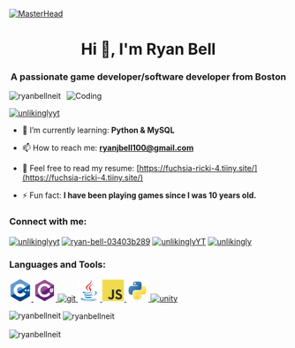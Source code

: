 [![MasterHead](https://i.imgur.com/5qGnAHV.gif)](https://RyanBellNEIT.github.io)
<h1 align="center">Hi 👋, I'm Ryan Bell</h1>
<h3 align="center">A passionate game developer/software developer from Boston</h3>
<img align="right" alt="Coding" width="400" src="https://i.pinimg.com/originals/2e/61/44/2e61441e3daca5efa2fceaeda4745b93.gif">

<p align="left"> <img src="https://komarev.com/ghpvc/?username=ryanbellneit&label=Profile%20views&color=0e75b6&style=flat" alt="ryanbellneit" /> </p>

<p align="left"> <a href="https://twitter.com/unlikinglyyt" target="blank"><img src="https://img.shields.io/twitter/follow/unlikinglyyt?logo=twitter&style=for-the-badge" alt="unlikinglyyt" /></a> </p>

- 🌱 I’m currently learning: **Python & MySQL**

- 📫 How to reach me: **ryanjbell100@gmail.com**

- 📄 Feel free to read my resume: [https://fuchsia-ricki-4.tiiny.site/](https://fuchsia-ricki-4.tiiny.site/)

- ⚡ Fun fact: **I have been playing games since I was 10 years old.**

<h3 align="left">Connect with me:</h3>
<p align="left">
<a href="https://twitter.com/unlikinglyyt" target="blank"><img align="center" src="https://raw.githubusercontent.com/rahuldkjain/github-profile-readme-generator/master/src/images/icons/Social/twitter.svg" alt="unlikinglyyt" height="30" width="40" /></a>
<a href="https://linkedin.com/in/ryan-bell-03403b289" target="blank"><img align="center" src="https://raw.githubusercontent.com/rahuldkjain/github-profile-readme-generator/master/src/images/icons/Social/linked-in-alt.svg" alt="ryan-bell-03403b289" height="30" width="40" /></a>
<a href="https://www.youtube.com/channel/UCdsqxe3d6qrp0eQ_m4UsWG" target="blank"><img align="center" src="https://raw.githubusercontent.com/rahuldkjain/github-profile-readme-generator/master/src/images/icons/Social/youtube.svg" alt="unlikinglyYT" height="30" width="40" /></a>
<a href="https://www.leetcode.com/unlikingly" target="blank"><img align="center" src="https://raw.githubusercontent.com/rahuldkjain/github-profile-readme-generator/master/src/images/icons/Social/leet-code.svg" alt="unlikingly" height="30" width="40" /></a>
</p>

<h3 align="left">Languages and Tools:</h3>
<p align="left"> <a href="https://www.w3schools.com/cpp/" target="_blank" rel="noreferrer"> <img src="https://raw.githubusercontent.com/devicons/devicon/master/icons/cplusplus/cplusplus-original.svg" alt="cplusplus" width="40" height="40"/> </a> <a href="https://www.w3schools.com/cs/" target="_blank" rel="noreferrer"> <img src="https://raw.githubusercontent.com/devicons/devicon/master/icons/csharp/csharp-original.svg" alt="csharp" width="40" height="40"/> </a> <a href="https://git-scm.com/" target="_blank" rel="noreferrer"> <img src="https://www.vectorlogo.zone/logos/git-scm/git-scm-icon.svg" alt="git" width="40" height="40"/> </a> <a href="https://www.java.com" target="_blank" rel="noreferrer"> <img src="https://raw.githubusercontent.com/devicons/devicon/master/icons/java/java-original.svg" alt="java" width="40" height="40"/> </a> <a href="https://developer.mozilla.org/en-US/docs/Web/JavaScript" target="_blank" rel="noreferrer"> <img src="https://raw.githubusercontent.com/devicons/devicon/master/icons/javascript/javascript-original.svg" alt="javascript" width="40" height="40"/> </a> <a href="https://www.python.org" target="_blank" rel="noreferrer"> <img src="https://raw.githubusercontent.com/devicons/devicon/master/icons/python/python-original.svg" alt="python" width="40" height="40"/> </a> <a href="https://unity.com/" target="_blank" rel="noreferrer"> <img src="https://www.vectorlogo.zone/logos/unity3d/unity3d-icon.svg" alt="unity" width="40" height="40"/> </a> </p>

<p><img align="left" src="https://github-readme-stats.vercel.app/api/top-langs?username=ryanbellneit&show_icons=true&locale=en&layout=compact" alt="ryanbellneit" /></p>

<p>&nbsp;<img align="center" src="https://github-readme-stats.vercel.app/api?username=ryanbellneit&show_icons=true&locale=en" alt="ryanbellneit" /></p>

<p><img align="center" src="https://github-readme-streak-stats.herokuapp.com/?user=ryanbellneit&" alt="ryanbellneit" /></p>
